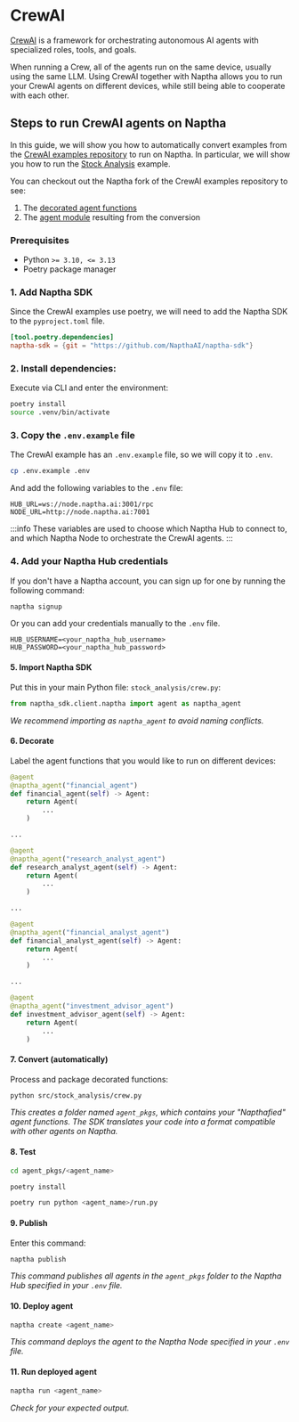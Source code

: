 
# CrewAI

[CrewAI](https://docs.crewai.com/introduction) is a framework for orchestrating autonomous AI agents with specialized roles, tools, and goals.

When running a Crew, all of the agents run on the same device, usually using the same LLM. Using CrewAI together with Naptha allows you to run your CrewAI agents on different devices, while still being able to cooperate with each other.

## Steps to run CrewAI agents on Naptha

In this guide, we will show you how to automatically convert examples from the [CrewAI examples repository](https://github.com/crewAIInc/crewAI-examples) to run on Naptha. In particular, we will show you how to run the [Stock Analysis](https://github.com/crewAIInc/crewAI-examples/tree/main/stock_analysis) example. 

You can checkout out the Naptha fork of the CrewAI examples repository to see:

1. The [decorated agent functions](https://github.com/NapthaAI/crewAI-examples/blob/main/stock_analysis/src/stock_analysis/crew.py#L18)
2. The [agent module](https://github.com/NapthaAI/crewAI-examples/tree/main/stock_analysis/agent_pkgs/financial_agent) resulting from the conversion

### Prerequisites

* Python `>= 3.10, <= 3.13`
* Poetry package manager

### 1. Add Naptha SDK

Since the CrewAI examples use poetry, we will need to add the Naptha SDK to the `pyproject.toml` file.

```toml
[tool.poetry.dependencies]
naptha-sdk = {git = "https://github.com/NapthaAI/naptha-sdk"}
```

### 2. Install dependencies:

Execute via CLI and enter the environment:

```bash
poetry install
source .venv/bin/activate
```

### 3. Copy the `.env.example` file

The CrewAI example has an `.env.example` file, so we will copy it to `.env`.

```bash
cp .env.example .env
```

And add the following variables to the `.env` file:

```
HUB_URL=ws://node.naptha.ai:3001/rpc
NODE_URL=http://node.naptha.ai:7001
```

:::info
These variables are used to choose which Naptha Hub to connect to, and which Naptha Node to orchestrate the CrewAI agents.
:::

### 4. Add your Naptha Hub credentials

If you don't have a Naptha account, you can sign up for one by running the following command:

```bash
naptha signup
```

Or you can add your credentials manually to the `.env` file.

```
HUB_USERNAME=<your_naptha_hub_username>
HUB_PASSWORD=<your_naptha_hub_password>
```

#### 5. Import Naptha SDK

Put this in your main Python file: `stock_analysis/crew.py`:

```python
from naptha_sdk.client.naptha import agent as naptha_agent
```

*We recommend importing as `naptha_agent` to avoid naming conflicts.*

#### 6. Decorate

Label the agent functions that you would like to run on different devices:

```python
@agent
@naptha_agent("financial_agent")
def financial_agent(self) -> Agent:
    return Agent(
        ...
    )

...

@agent
@naptha_agent("research_analyst_agent")
def research_analyst_agent(self) -> Agent:
    return Agent(
        ...
    )

...

@agent
@naptha_agent("financial_analyst_agent")
def financial_analyst_agent(self) -> Agent:
    return Agent(
        ...
    )

...

@agent
@naptha_agent("investment_advisor_agent")
def investment_advisor_agent(self) -> Agent:
    return Agent(
        ...
    )

```

#### 7. Convert (automatically)

Process and package decorated functions:

```bash
python src/stock_analysis/crew.py
```

*This creates a folder named `agent_pkgs`, which contains your "Napthafied" agent functions. The SDK translates your code into a format compatible with other agents on Naptha.*

#### 8. Test

```bash
cd agent_pkgs/<agent_name>
```

```bash
poetry install
```

```bash
poetry run python <agent_name>/run.py
```

#### 9. Publish

Enter this command:

```bash
naptha publish
```

*This command publishes all agents in the `agent_pkgs` folder to the Naptha Hub specified in your `.env` file.*

#### 10. Deploy agent

```bash
naptha create <agent_name>
```

*This command deploys the agent to the Naptha Node specified in your `.env` file.*

#### 11. Run deployed agent

```bash
naptha run <agent_name>
```

*Check for your expected output.*

